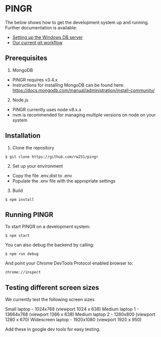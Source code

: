 # PINGR

The below shows how to get the development system up and running. Further documentation is available:

- [Setting up the Windows DB server](../master/docs/DB_DEPLOYMENT.md)
- [Our current git workflow](../master/docs/GIT_WORKFLOW.md)

## Prerequisites

1. MongoDB
  * PINGR requires v3.4.x
  * Instructions for installing MongoDB can be found here: https://docs.mongodb.com/manual/administration/install-community/

2. Node.js
  * PINGR currently uses node v8.x.x
  * nvm is recommended for managing multiple versions on node on your system

 
## Installation

1. Clone the repository

```
$ git clone https://github.com/rw251/pingr
```

2. Set up your environment

  * Copy the file .env.dist to .env 
  * Populate the .env file with the appropriate settings


3. Build

```
$ npm install 
```	

## Running PINGR

To start PINGR on a development system:

```
$ npm start
```

You can also debug the backend by calling:

```
$ npm run debug 
```

And point your Chrome DevTools Protocol enabled browser to:

```
chrome://inspect
```

## Testing different screen sizes

We currently test the following screen sizes

Small laptop - 1024x768 (viewport 1024 x 638)
Medium laptop 1 - 13664x768 (viewport 1366 x 638)
Medium laptop 2 - 1280x800 (viewport 1280 x 670)
Widescreen laptop - 1920x1080 (viewport 1920 x 950)

Add these in google dev tools for easy testing.